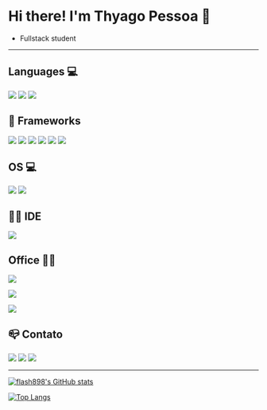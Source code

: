 # Hi there! I'm Thyago Pessoa 👋

  - Fullstack student 
<!--
**flash898/flash898** is a ✨ _special_ ✨ repository because its `README.md` (this file) appears on your GitHub profile.
-->

--- 
## Languages 💻

<img style="max-width: 100%" src="https://img.shields.io/badge/HTML5-E34F26?style=for-the-badge&logo=html5&logoColor=white"> <img style="max-width: 100%" src="https://img.shields.io/badge/CSS3-1572B6?style=for-the-badge&logo=css3&logoColor=white"> <img style="max-width: 100%" src="https://img.shields.io/badge/JavaScript-323330?style=for-the-badge&logo=javascript&logoColor=F7DF1E">


## 🚀 Frameworks

<img style="max-width: 100%" src="https://img.shields.io/badge/npm-CB3837?style=for-the-badge&logo=npm&logoColor=white">
<img style="max-width: 100%" src="https://img.shields.io/badge/React-20232A?style=for-the-badge&logo=react&logoColor=61DAFB">
<img style="max-width: 100%" src="https://img.shields.io/badge/Bootstrap-563D7C?style=for-the-badge&logo=bootstrap&logoColor=white">
<img style="max-width: 100%" src="https://img.shields.io/badge/Redux-593D88?style=for-the-badge&logo=redux&logoColor=white">
<img style="max-width: 100%" src="https://img.shields.io/badge/React_Router-CA4245?style=for-the-badge&logo=react-router&logoColor=white">
<img style="max-width: 100%" src="https://img.shields.io/badge/Git-F05032?style=for-the-badge&logo=git&logoColor=white">

## OS 💻
<img style="max-width: 100%" src="https://img.shields.io/badge/Ubuntu-E95420?style=for-the-badge&logo=ubuntu&logoColor=white">
<img style="max-width: 100%" src="https://img.shields.io/badge/Windows-0078D6?style=for-the-badge&logo=windows&logoColor=white">


## 👩‍💻 IDE

<img style="max-width: 100%" src="https://img.shields.io/badge/Visual_Studio_Code-0078D4?style=for-the-badge&logo=visual%20studio%20code&logoColor=white">


## Office 👩‍💻

<p><img style="max-width: 100%" src="https://img.shields.io/badge/Microsoft_Office-D83B01?style=for-the-badge&logo=microsoft-office&logoColor=white"></p>
<p><img style="max-width: 100%" src="https://img.shields.io/badge/Trello-0052CC?style=for-the-badge&logo=trello&logoColor=white"></p>
<img style="max-width: 100%" src="https://img.shields.io/badge/LibreOffice-18A303?style=for-the-badge&logo=LibreOffice&logoColor=white">


## 📪 Contato

<a href="https://www.linkedin.com/in/thyago-pessoa/" target="_blank"><img style="max-width: 100%" src="https://img.shields.io/badge/LinkedIn-0077B5?style=for-the-badge&logo=linkedin&logoColor=white"></a>
<a href="https://www.instagram.com/thyagopessoa09/" target="_blank"><img style="max-width: 100%" src="https://img.shields.io/badge/Instagram-E4405F?style=for-the-badge&logo=instagram&logoColor=white"></a>
<a href="https://github.com/flash898" target="_blank"><img style="max-width: 100%" src="https://img.shields.io/badge/GitHub-100000?style=for-the-badge&logo=github&logoColor=white"></a>

---

[![flash898's GitHub stats](https://github-readme-stats.vercel.app/api?username=flash898&theme=vision-friendly-dark)](https://github.com/flash898/github-readme-stats)

[![Top Langs](https://github-readme-stats.vercel.app/api/top-langs/?username=flash898&layout=compact)](https://github.com/flash898/github-readme-stats)




